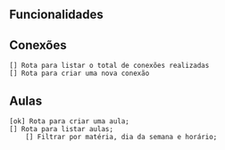 ## Funcionalidades

## Conexões
    [] Rota para listar o total de conexões realizadas
    [] Rota para criar uma nova conexão

## Aulas
    [ok] Rota para criar uma aula;
    [] Rota para listar aulas;
        [] Filtrar por matéria, dia da semana e horário;

